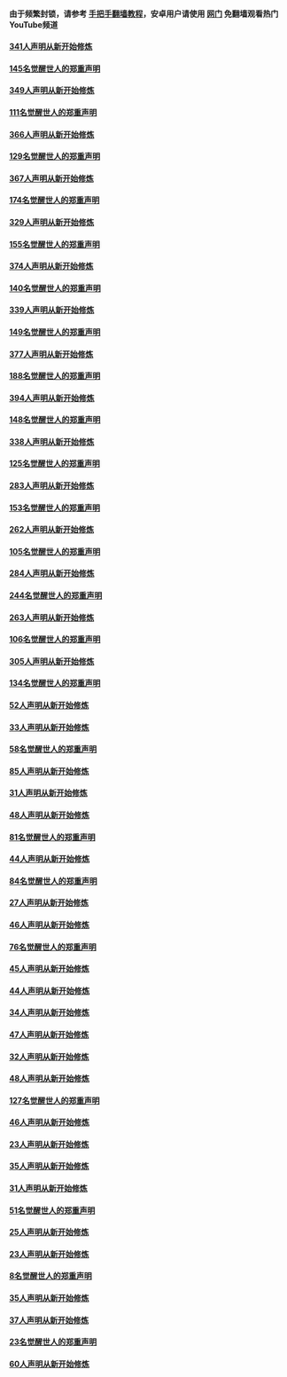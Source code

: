 #### 由于频繁封锁，请参考 [手把手翻墙教程](https://github.com/gfw-breaker/guides/wiki/)，安卓用户请使用 [网门](https://github.com/gfw-breaker/nogfw/blob/master/dl.md?t=06271901) 免翻墙观看热门YouTube频道 

#### [341人声明从新开始修炼](../pages/91/427255.md?t=06271901) 

#### [145名觉醒世人的郑重声明](../pages/91/427254.md?t=06271901) 

#### [349人声明从新开始修炼](../pages/91/426969.md?t=06271901) 

#### [111名觉醒世人的郑重声明](../pages/91/426968.md?t=06271901) 

#### [366人声明从新开始修炼](../pages/91/426737.md?t=06271901) 

#### [129名觉醒世人的郑重声明](../pages/91/426736.md?t=06271901) 

#### [367人声明从新开始修炼](../pages/91/426421.md?t=06271901) 

#### [174名觉醒世人的郑重声明](../pages/91/426420.md?t=06271901) 

#### [329人声明从新开始修炼](../pages/91/426139.md?t=06271901) 

#### [155名觉醒世人的郑重声明](../pages/91/426138.md?t=06271901) 

#### [374人声明从新开始修炼](../pages/91/425811.md?t=06271901) 

#### [140名觉醒世人的郑重声明](../pages/91/425810.md?t=06271901) 

#### [339人声明从新开始修炼](../pages/91/425690.md?t=06271901) 

#### [149名觉醒世人的郑重声明](../pages/91/425689.md?t=06271901) 

#### [377人声明从新开始修炼](../pages/91/424867.md?t=06271901) 

#### [188名觉醒世人的郑重声明](../pages/91/424866.md?t=06271901) 

#### [394人声明从新开始修炼](../pages/91/423914.md?t=06271901) 

#### [148名觉醒世人的郑重声明](../pages/91/423913.md?t=06271901) 

#### [338人声明从新开始修炼](../pages/91/423540.md?t=06271901) 

#### [125名觉醒世人的郑重声明](../pages/91/423539.md?t=06271901) 

#### [283人声明从新开始修炼](../pages/91/423296.md?t=06271901) 

#### [153名觉醒世人的郑重声明](../pages/91/423295.md?t=06271901) 

#### [262人声明从新开始修炼](../pages/91/423004.md?t=06271901) 

#### [105名觉醒世人的郑重声明](../pages/91/423003.md?t=06271901) 

#### [284人声明从新开始修炼](../pages/91/422707.md?t=06271901) 

#### [244名觉醒世人的郑重声明](../pages/91/422706.md?t=06271901) 

#### [263人声明从新开始修炼](../pages/91/422553.md?t=06271901) 

#### [106名觉醒世人的郑重声明](../pages/91/422552.md?t=06271901) 

#### [305人声明从新开始修炼](../pages/91/422153.md?t=06271901) 

#### [134名觉醒世人的郑重声明](../pages/91/422152.md?t=06271901) 

#### [52人声明从新开始修炼](../pages/91/421846.md?t=06271901) 

#### [33人声明从新开始修炼](../pages/91/421804.md?t=06271901) 

#### [58名觉醒世人的郑重声明](../pages/91/421845.md?t=06271901) 

#### [85人声明从新开始修炼](../pages/91/421769.md?t=06271901) 

#### [31人声明从新开始修炼](../pages/91/421763.md?t=06271901) 

#### [48人声明从新开始修炼](../pages/91/421605.md?t=06271901) 

#### [81名觉醒世人的郑重声明](../pages/91/421656.md?t=06271901) 

#### [44人声明从新开始修炼](../pages/91/421544.md?t=06271901) 

#### [84名觉醒世人的郑重声明](../pages/91/421543.md?t=06271901) 

#### [27人声明从新开始修炼](../pages/91/421465.md?t=06271901) 

#### [46人声明从新开始修炼](../pages/91/421454.md?t=06271901) 

#### [76名觉醒世人的郑重声明](../pages/91/421453.md?t=06271901) 

#### [45人声明从新开始修炼](../pages/91/421452.md?t=06271901) 

#### [44人声明从新开始修炼](../pages/91/421422.md?t=06271901) 

#### [34人声明从新开始修炼](../pages/91/421322.md?t=06271901) 

#### [47人声明从新开始修炼](../pages/91/421264.md?t=06271901) 

#### [32人声明从新开始修炼](../pages/91/421225.md?t=06271901) 

#### [48人声明从新开始修炼](../pages/91/421202.md?t=06271901) 

#### [127名觉醒世人的郑重声明](../pages/91/421224.md?t=06271901) 

#### [46人声明从新开始修炼](../pages/91/421203.md?t=06271901) 

#### [23人声明从新开始修炼](../pages/91/421138.md?t=06271901) 

#### [35人声明从新开始修炼](../pages/91/421122.md?t=06271901) 

#### [31人声明从新开始修炼](../pages/91/421081.md?t=06271901) 

#### [51名觉醒世人的郑重声明](../pages/91/421080.md?t=06271901) 

#### [25人声明从新开始修炼](../pages/91/421020.md?t=06271901) 

#### [23人声明从新开始修炼](../pages/91/420884.md?t=06271901) 

#### [8名觉醒世人的郑重声明](../pages/91/420883.md?t=06271901) 

#### [35人声明从新开始修炼](../pages/91/420809.md?t=06271901) 

#### [37人声明从新开始修炼](../pages/91/420766.md?t=06271901) 

#### [23名觉醒世人的郑重声明](../pages/91/420765.md?t=06271901) 

#### [60人声明从新开始修炼](../pages/91/420727.md?t=06271901) 

